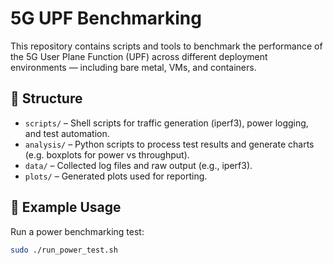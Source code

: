 # 5G UPF Benchmarking

This repository contains scripts and tools to benchmark the performance of the 5G User Plane Function (UPF) across different deployment environments — including bare metal, VMs, and containers.

## 📁 Structure

- `scripts/` – Shell scripts for traffic generation (iperf3), power logging, and test automation.
- `analysis/` – Python scripts to process test results and generate charts (e.g. boxplots for power vs throughput).
- `data/` – Collected log files and raw output (e.g., iperf3).
- `plots/` – Generated plots used for reporting.

## 🧪 Example Usage

Run a power benchmarking test:
```bash
sudo ./run_power_test.sh

